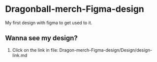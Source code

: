 # Dragonball-merch-Figma-design
My first design with figma to get used to it.

## Wanna see my design? 
1. Click on the link in file: Dragon-merch-Figma-design/Design/design-link.md
